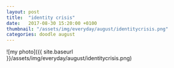 ```yaml
---
layout: post
title:  "identity crisis"
date:   2017-08-30 15:20:00 +0100
thumbnail: "/assets/img/everyday/august/identitycrisis.png"
categories: doodle august
---
```


![my photo]({{ site.baseurl }}/assets/img/everyday/august/identitycrisis.png)